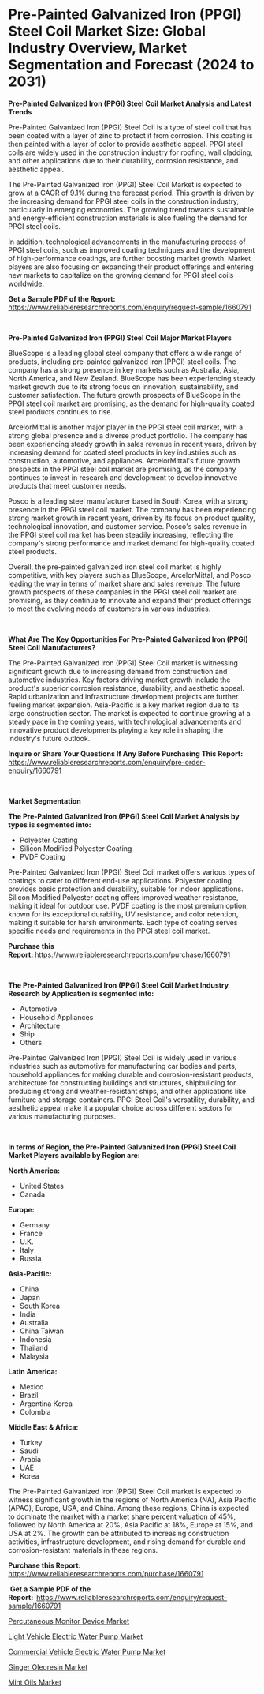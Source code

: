 <p><h1>Pre-Painted Galvanized Iron (PPGI) Steel Coil Market Size: Global Industry Overview, Market Segmentation and Forecast (2024 to 2031)</h1></p><p><strong>Pre-Painted Galvanized Iron (PPGI) Steel Coil Market Analysis and Latest Trends</strong></p>
<p><p>Pre-Painted Galvanized Iron (PPGI) Steel Coil is a type of steel coil that has been coated with a layer of zinc to protect it from corrosion. This coating is then painted with a layer of color to provide aesthetic appeal. PPGI steel coils are widely used in the construction industry for roofing, wall cladding, and other applications due to their durability, corrosion resistance, and aesthetic appeal.</p><p>The Pre-Painted Galvanized Iron (PPGI) Steel Coil Market is expected to grow at a CAGR of 9.1% during the forecast period. This growth is driven by the increasing demand for PPGI steel coils in the construction industry, particularly in emerging economies. The growing trend towards sustainable and energy-efficient construction materials is also fueling the demand for PPGI steel coils.</p><p>In addition, technological advancements in the manufacturing process of PPGI steel coils, such as improved coating techniques and the development of high-performance coatings, are further boosting market growth. Market players are also focusing on expanding their product offerings and entering new markets to capitalize on the growing demand for PPGI steel coils worldwide.</p></p>
<p><strong>Get a Sample PDF of the Report:&nbsp;</strong> <a href="https://www.reliableresearchreports.com/enquiry/request-sample/1660791">https://www.reliableresearchreports.com/enquiry/request-sample/1660791</a></p>
<p>&nbsp;</p>
<p><strong>Pre-Painted Galvanized Iron (PPGI) Steel Coil Major Market Players</strong></p>
<p><p>BlueScope is a leading global steel company that offers a wide range of products, including pre-painted galvanized iron (PPGI) steel coils. The company has a strong presence in key markets such as Australia, Asia, North America, and New Zealand. BlueScope has been experiencing steady market growth due to its strong focus on innovation, sustainability, and customer satisfaction. The future growth prospects of BlueScope in the PPGI steel coil market are promising, as the demand for high-quality coated steel products continues to rise.</p><p>ArcelorMittal is another major player in the PPGI steel coil market, with a strong global presence and a diverse product portfolio. The company has been experiencing steady growth in sales revenue in recent years, driven by increasing demand for coated steel products in key industries such as construction, automotive, and appliances. ArcelorMittal's future growth prospects in the PPGI steel coil market are promising, as the company continues to invest in research and development to develop innovative products that meet customer needs.</p><p>Posco is a leading steel manufacturer based in South Korea, with a strong presence in the PPGI steel coil market. The company has been experiencing strong market growth in recent years, driven by its focus on product quality, technological innovation, and customer service. Posco's sales revenue in the PPGI steel coil market has been steadily increasing, reflecting the company's strong performance and market demand for high-quality coated steel products.</p><p>Overall, the pre-painted galvanized iron steel coil market is highly competitive, with key players such as BlueScope, ArcelorMittal, and Posco leading the way in terms of market share and sales revenue. The future growth prospects of these companies in the PPGI steel coil market are promising, as they continue to innovate and expand their product offerings to meet the evolving needs of customers in various industries.</p></p>
<p>&nbsp;</p>
<p><strong>What Are The Key Opportunities For Pre-Painted Galvanized Iron (PPGI) Steel Coil Manufacturers?</strong></p>
<p><p>The Pre-Painted Galvanized Iron (PPGI) Steel Coil market is witnessing significant growth due to increasing demand from construction and automotive industries. Key factors driving market growth include the product's superior corrosion resistance, durability, and aesthetic appeal. Rapid urbanization and infrastructure development projects are further fueling market expansion. Asia-Pacific is a key market region due to its large construction sector. The market is expected to continue growing at a steady pace in the coming years, with technological advancements and innovative product developments playing a key role in shaping the industry's future outlook.</p></p>
<p><strong>Inquire or Share Your Questions If Any Before Purchasing This Report:</strong> <a href="https://www.reliableresearchreports.com/enquiry/pre-order-enquiry/1660791">https://www.reliableresearchreports.com/enquiry/pre-order-enquiry/1660791</a></p>
<p>&nbsp;</p>
<p><strong>Market Segmentation</strong></p>
<p><strong>The Pre-Painted Galvanized Iron (PPGI) Steel Coil Market Analysis by types is segmented into:</strong></p>
<p><ul><li>Polyester Coating</li><li>Silicon Modified Polyester Coating</li><li>PVDF Coating</li></ul></p>
<p><p>Pre-Painted Galvanized Iron (PPGI) Steel Coil market offers various types of coatings to cater to different end-use applications. Polyester coating provides basic protection and durability, suitable for indoor applications. Silicon Modified Polyester coating offers improved weather resistance, making it ideal for outdoor use. PVDF coating is the most premium option, known for its exceptional durability, UV resistance, and color retention, making it suitable for harsh environments. Each type of coating serves specific needs and requirements in the PPGI steel coil market.</p></p>
<p><strong>Purchase this Report:&nbsp;</strong><a href="https://www.reliableresearchreports.com/purchase/1660791">https://www.reliableresearchreports.com/purchase/1660791</a></p>
<p>&nbsp;</p>
<p><strong>The Pre-Painted Galvanized Iron (PPGI) Steel Coil Market Industry Research by Application is segmented into:</strong></p>
<p><ul><li>Automotive</li><li>Household Appliances</li><li>Architecture</li><li>Ship</li><li>Others</li></ul></p>
<p><p>Pre-Painted Galvanized Iron (PPGI) Steel Coil is widely used in various industries such as automotive for manufacturing car bodies and parts, household appliances for making durable and corrosion-resistant products, architecture for constructing buildings and structures, shipbuilding for producing strong and weather-resistant ships, and other applications like furniture and storage containers. PPGI Steel Coil's versatility, durability, and aesthetic appeal make it a popular choice across different sectors for various manufacturing purposes.</p></p>
<p>&nbsp;</p>
<p><strong>In terms of Region, the Pre-Painted Galvanized Iron (PPGI) Steel Coil Market Players available by Region are:</strong></p>
<p>
    <p> <strong> North America: </strong>
        <ul>
            <li>United States</li>
            <li>Canada</li>
        </ul>
        </p> 
    <p> <strong> Europe: </strong>
        <ul>
            <li>Germany</li>
            <li>France</li>
            <li>U.K.</li>
            <li>Italy</li>
            <li>Russia</li>
        </ul>
        </p> 
    <p> <strong> Asia-Pacific: </strong>
        <ul>
            <li>China</li>
            <li>Japan</li>
            <li>South Korea</li>
            <li>India</li>
            <li>Australia</li>
            <li>China Taiwan</li>
            <li>Indonesia</li>
            <li>Thailand</li>
            <li>Malaysia</li>
        </ul>
        </p> 
    <p> <strong> Latin America: </strong>
        <ul>
            <li>Mexico</li>
            <li>Brazil</li>
            <li>Argentina Korea</li>
            <li>Colombia</li>
        </ul>
        </p> 
    <p> <strong> Middle East & Africa: </strong>
        <ul>
            <li>Turkey</li>
            <li>Saudi</li>
            <li>Arabia</li>
            <li>UAE</li>
            <li>Korea</li>
        </ul>
    </p>
    </p>
<p><p>The Pre-Painted Galvanized Iron (PPGI) Steel Coil market is expected to witness significant growth in the regions of North America (NA), Asia Pacific (APAC), Europe, USA, and China. Among these regions, China is expected to dominate the market with a market share percent valuation of 45%, followed by North America at 20%, Asia Pacific at 18%, Europe at 15%, and USA at 2%. The growth can be attributed to increasing construction activities, infrastructure development, and rising demand for durable and corrosion-resistant materials in these regions.</p></p>
<p><strong>Purchase this Report: </strong><a href="https://www.reliableresearchreports.com/purchase/1660791">https://www.reliableresearchreports.com/purchase/1660791</a></p>
<p>&nbsp;<strong>Get a Sample PDF of the Report:&nbsp;&nbsp;</strong><a href="https://www.reliableresearchreports.com/enquiry/request-sample/1660791">https://www.reliableresearchreports.com/enquiry/request-sample/1660791</a></p>
<p><strong></strong></p>
<p><p><a href="https://scarlet-rocket-c63.notion.site/Percutaneous-Monitor-Device-Market-Research-Report-Provides-Critical-Insights-that-can-help-Shape-Bu-d01afbf923da42099d1e09167faaa086">Percutaneous Monitor Device Market</a></p><p><a href="https://fearless-okapi-6c8.notion.site/Light-Vehicle-Electric-Water-Pump-Market-Size-2024-2031-Global-Industrial-Analysis-Key-Geographic-0f4df040027f4edb8c7f93cdd9606fda">Light Vehicle Electric Water Pump Market</a></p><p><a href="https://zircon-bluebell-299.notion.site/Decoding-the-Commercial-Vehicle-Electric-Water-Pump-Market-A-Deep-Dive-into-the-Latest-Market-Trend-63dd68da8cce4bc0b871e57802ad4460">Commercial Vehicle Electric Water Pump Market</a></p><p><a href="https://view.publitas.com/reportprime-1/global-ginger-oleoresin-market-size-and-market-trends-insights-and-projections-from-2024-to-2031/">Ginger Oleoresin Market</a></p><p><a href="https://view.publitas.com/reportprime-1/global-mint-oils-market-size-and-market-trends-insights-and-projections-from-2024-to-2031/">Mint Oils Market</a></p></p>